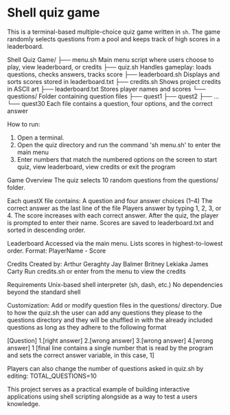 # Shell quiz game
This is a terminal-based multiple-choice quiz game written in `sh`. The game randomly selects questions from a pool and keeps track of high scores in a leaderboard.

Shell Quiz Game/
├── menu.sh             Main menu script where users choose to play, view leaderboard, or credits
├── quiz.sh             Handles gameplay: loads questions, checks answers, tracks score
├── leaderboard.sh      Displays and sorts scores stored in leaderboard.txt
├── credits.sh          Shows project credits in ASCII art
├── leaderboard.txt     Stores player names and scores
└── questions/          Folder containing question files
    ├── quest1
    ├── quest2
    ├── ...
    └── quest30         Each file contains a question, four options, and the correct answer

How to run:
1. Open a terminal.
2. Open the quiz directory and run the command 'sh menu.sh' to enter the main menu
3. Enter numbers that match the numbered options on the screen to start quiz, view leaderboard, view credits or exit the program

Game Overview
The quiz selects 10 random questions from the questions/ folder.

Each questX file contains:
A question and four answer choices (1–4)
The correct answer as the last line of the file
Players answer by typing 1, 2, 3, or 4.
The score increases with each correct answer.
After the quiz, the player is prompted to enter their name.
Scores are saved to leaderboard.txt and sorted in descending order.

Leaderboard
Accessed via the main menu.
Lists scores in highest-to-lowest order.
Format: PlayerName - Score

Credits
Created by:
Arthur Geraghty
Jay Balmer
Britney Lekiaka
James Carty
Run credits.sh or enter from the menu to view the credits

Requirements
Unix-based shell interpreter (sh, dash, etc.)
No dependencies beyond the standard shell

Customization:
Add or modify question files in the questions/ directory. Due to how the quiz.sh the user can add any questions they please to the questions directory and they will be shuffled in with the already included questions
as long as they adhere to the following format

[Question]
1.[right answer]
2.[wrong answer]
3.[wrong answer]
4.[wrong answer]
1 [final line contains a single number that is read by the program and sets the correct answer variable, in this case, 1]

Players can also change the number of questions asked in quiz.sh by editing:
TOTAL_QUESTIONS=10

This project serves as a practical example of building interactive applications using shell scripting alongside as a way to test a users knowledge.
